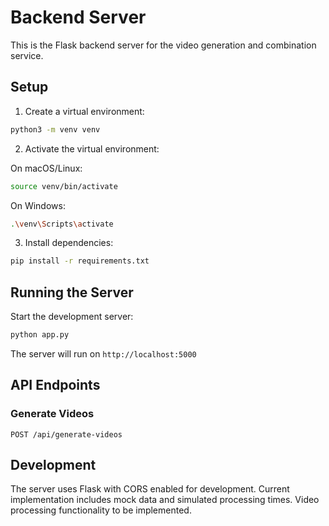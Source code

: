 # Backend Server

This is the Flask backend server for the video generation and combination service.

## Setup

1. Create a virtual environment:
```bash
python3 -m venv venv
```

2. Activate the virtual environment:

On macOS/Linux:
```bash
source venv/bin/activate
```

On Windows:
```bash
.\venv\Scripts\activate
```

3. Install dependencies:
```bash
pip install -r requirements.txt
```

## Running the Server

Start the development server:
```bash
python app.py
```

The server will run on `http://localhost:5000`

## API Endpoints

### Generate Videos
`POST /api/generate-videos`


## Development

The server uses Flask with CORS enabled for development. Current implementation includes mock data and simulated processing times. Video processing functionality to be implemented. 